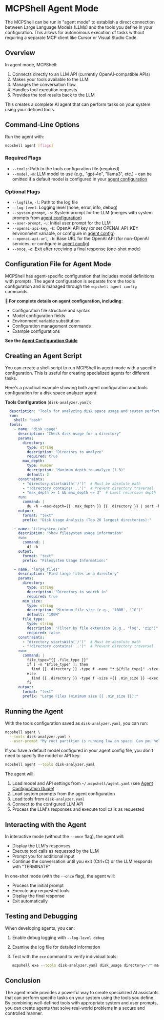 # MCPShell Agent Mode

The MCPShell can be run in "agent mode" to establish a direct connection between Large Language Models (LLMs) and the tools you define in your configuration. This allows for autonomous execution of tasks without requiring a separate MCP client like Cursor or Visual Studio Code.

## Overview

In agent mode, MCPShell:

1. Connects directly to an LLM API (currently OpenAI-compatible APIs)
2. Makes your tools available to the LLM
3. Manages the conversation flow.
4. Handles tool execution requests
5. Provides the tool results back to the LLM

This creates a complete AI agent that can perform tasks on your system using your defined tools.

## Command-Line Options

Run the agent with:

```bash
mcpshell agent [flags]
```

### Required Flags

- `--tools`: Path to the tools configuration file (required)
- `--model`, `-m`: LLM model to use (e.g., "gpt-4o", "llama3", etc.) - can be omitted if a default model is configured in your [agent configuration](usage-agent-conf.md)

### Optional Flags

- `--logfile`, `-l`: Path to the log file
- `--log-level`: Logging level (none, error, info, debug)
- `--system-prompt`, `-s`: System prompt for the LLM (merges with system prompts from [agent configuration](usage-agent-conf.md))
- `--user-prompt`, `-u`: Initial user prompt for the LLM
- `--openai-api-key`, `-k`: OpenAI API key (or set OPENAI_API_KEY environment variable, or configure in [agent config](usage-agent-conf.md))
- `--openai-api-url`, `-b`: Base URL for the OpenAI API (for non-OpenAI services, or configure in [agent config](usage-agent-conf.md))
- `--once`, `-o`: Exit after receiving a final response (one-shot mode)

## Configuration File for Agent Mode

MCPShell has agent-specific configuration that includes model definitions with prompts. The agent configuration is separate from the tools configuration and is managed through the `mcpshell agent config` commands.

**📖 For complete details on agent configuration, including:**

- Configuration file structure and syntax
- Model configuration fields
- Environment variable substitution  
- Configuration management commands
- Example configurations

**See the [Agent Configuration Guide](usage-agent-conf.md)**

## Creating an Agent Script

You can create a shell script to run MCPShell in agent mode with a specific configuration. This is useful for creating specialized agents for different tasks.

Here's a practical example showing both agent configuration and tools configuration for a disk space analyzer agent:

**Tools Configuration** (`disk-analyzer.yaml`):

```yaml
  description: "Tools for analyzing disk space usage and system performance"
  run:
    shell: "bash"
  tools:
    - name: "disk_usage"
      description: "Check disk usage for a directory"
      params:
        directory:
          type: string
          description: "Directory to analyze"
          required: true
        max_depth:
          type: number
          description: "Maximum depth to analyze (1-3)"
          default: 2
      constraints:
        - "directory.startsWith('/')"  # Must be absolute path
        - "!directory.contains('..')"  # Prevent directory traversal
        - "max_depth >= 1 && max_depth <= 3"  # Limit recursion depth
      run:
        command: |
          du -h --max-depth={{ .max_depth }} {{ .directory }} | sort -hr | head -20
      output:
        format: "text"
        prefix: "Disk Usage Analysis (Top 20 largest directories):"

    - name: "filesystem_info"
      description: "Show filesystem usage information"
      run:
        command: |
          df -h
      output:
        format: "text"
        prefix: "Filesystem Usage Information:"

    - name: "large_files"
      description: "Find large files in a directory"
      params:
        directory:
          type: string
          description: "Directory to search in"
          required: true
        min_size:
          type: string
          description: "Minimum file size (e.g., '100M', '1G')"
          default: "100M"
        file_type:
          type: string
          description: "Filter by file extension (e.g., 'log', 'zip')"
          required: false
      constraints:
        - "directory.startsWith('/')"  # Must be absolute path
        - "!directory.contains('..')"  # Prevent directory traversal
      run:
        command: |
          file_type="{{ .file_type }}"
          if [ -n "$file_type" ]; then
            find {{ .directory }} -type f -name "*.${file_type}" -size +{{ .min_size }} -exec ls -lh {} \; | sort -k5hr | head -20
          else
            find {{ .directory }} -type f -size +{{ .min_size }} -exec ls -lh {} \; | sort -k5hr | head -20
          fi
      output:
        format: "text"
        prefix: "Large Files (minimum size {{ .min_size }}):"
```

## Running the Agent

With the tools configuration saved as `disk-analyzer.yaml`, you can run:

```bash
mcpshell agent \
  --tools disk-analyzer.yaml \
  --user-prompt "My root partition is running low on space. Can you help me find what's taking up space and how I might free some up?"
```

If you have a default model configured in your agent config file,
you don't need to specify the model or API key:

```bash
mcpshell agent --tools disk-analyzer.yaml
```

The agent will:

1. Load model and API settings from `~/.mcpshell/agent.yaml` (see [Agent Configuration Guide](usage-agent-conf.md))
2. Load system prompts from the agent configuration
3. Load tools from `disk-analyzer.yaml`
4. Connect to the configured LLM API
5. Process the LLM's responses and execute tool calls as requested

## Interacting with the Agent

In interactive mode (without the `--once` flag), the agent will:

- Display the LLM's responses
- Execute tool calls as requested by the LLM
- Prompt you for additional input
- Continue the conversation until you exit (Ctrl+C) or the LLM responds with "TERMINATE"

In one-shot mode (with the `--once` flag), the agent will:

- Process the initial prompt
- Execute any requested tools
- Display the final response
- Exit automatically

## Testing and Debugging

When developing agents, you can:

1. Enable debug logging with `--log-level debug`
2. Examine the log file for detailed information
3. Test with the `exe` command to verify individual tools:

   ```bash
   mcpshell exe --tools disk-analyzer.yaml disk_usage directory="/" max_depth=2
   ```

## Conclusion

The agent mode provides a powerful way to create specialized AI assistants that can perform specific tasks on your system using the tools you define. By combining well-defined tools with appropriate system and user prompts, you can create agents that solve real-world problems in a secure and controlled manner.
